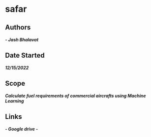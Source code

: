 # **safar**

## Authors
#####  - Jash Bhalavat
## Date Started
##### 12/15/2022
## Scope
##### Calculate fuel requirements of commercial aircrafts using Machine Learning

## Links
##### - Google drive - 
